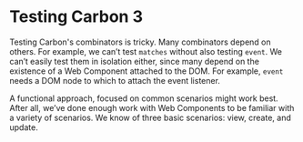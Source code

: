 # Testing Carbon 3

Testing Carbon's combinators is tricky. Many combinators depend on others. For example, we can’t test `matches` without also testing `event`. We can’t easily test them in isolation either, since many depend on the existence of a Web Component attached to the DOM. For example, `event` needs a DOM node to which to attach the event listener.

A functional approach, focused on common scenarios might work best. After all, we’ve done enough work with Web Components to be familiar with a variety of scenarios. We know of three basic scenarios: view, create, and update.